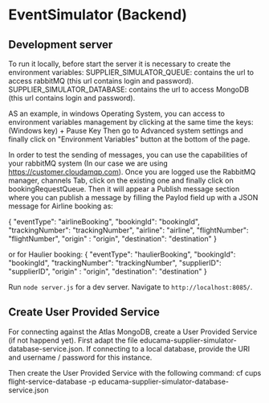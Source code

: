 # EventSimulator (Backend)

## Development server

To run it locally, before start the server it is necessary to create the environment variables:
SUPPLIER_SIMULATOR_QUEUE: contains the url to access rabbitMQ (this url contains login and password).
SUPPLIER_SIMULATOR_DATABASE: contains the url to access MongoDB (this url contains login and password).

AS an example, in windows Operating System, you can access to environment variables management by clicking at the same time the keys: (Windows key) + Pause Key
Then go to Advanced system settings and finally click on "Environment Variables" button at the bottom of the page.

In order to test the sending of messages, you can use the capabilities of your rabbitMQ system (In our case we are using https://customer.cloudamqp.com). 
Once you are logged use the RabbitMQ manager, channels Tab, click on the existing one and finally click on bookingRequestQueue.
Then it will appear a Publish message section where you can publish a message by filling the Paylod field up with a JSON message for Airline booking as:

{
  "eventType": "airlineBooking",
  "bookingId": "bookingId",
  "trackingNumber": "trackingNumber",
  "airline": "airline",
  "flightNumber": "flightNumber",
  "origin" : "origin",
  "destination": "destination"
}

or for Haulier booking: 
{
  "eventType": "haulierBooking",
  "bookingId": "bookingId",
  "trackingNumber": "trackingNumber",
  "supplierID": "supplierID",
  "origin" : "origin",
  "destination": "destination"
}


Run `node server.js` for a dev server. Navigate to `http://localhost:8085/`.

## Create User Provided Service
For connecting against the Atlas MongoDB, create a User Provided Service (if not happend yet).
First adapt the file educama-supplier-simulator-database-service.json.
If connecting to a local database, provide the URI and username / password for this instance.

Then create the User Provided Service with the following command:
cf cups flight-service-database -p educama-supplier-simulator-database-service.json


